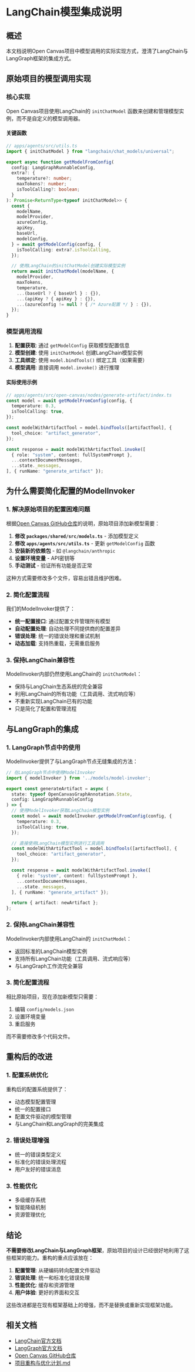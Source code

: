 # LangChain模型集成说明

## 概述

本文档说明Open Canvas项目中模型调用的实际实现方式，澄清了LangChain与LangGraph框架的集成方式。

## 原始项目的模型调用实现

### 核心实现

Open Canvas项目使用LangChain的 `initChatModel` 函数来创建和管理模型实例，而不是自定义的模型调用器。

#### 关键函数

```typescript
// apps/agents/src/utils.ts
import { initChatModel } from "langchain/chat_models/universal";

export async function getModelFromConfig(
  config: LangGraphRunnableConfig,
  extra?: {
    temperature?: number;
    maxTokens?: number;
    isToolCalling?: boolean;
  }
): Promise<ReturnType<typeof initChatModel>> {
  const {
    modelName,
    modelProvider,
    azureConfig,
    apiKey,
    baseUrl,
    modelConfig,
  } = await getModelConfig(config, {
    isToolCalling: extra?.isToolCalling,
  });

  // 使用LangChain的initChatModel创建实际模型实例
  return await initChatModel(modelName, {
    modelProvider,
    maxTokens,
    temperature,
    ...(baseUrl ? { baseUrl } : {}),
    ...(apiKey ? { apiKey } : {}),
    ...(azureConfig != null ? { /* Azure配置 */ } : {}),
  });
}
```

### 模型调用流程

1. **配置获取**: 通过 `getModelConfig` 获取模型配置信息
2. **模型创建**: 使用 `initChatModel` 创建LangChain模型实例
3. **工具绑定**: 使用 `model.bindTools()` 绑定工具（如果需要）
4. **模型调用**: 直接调用 `model.invoke()` 进行推理

#### 实际使用示例

```typescript
// apps/agents/src/open-canvas/nodes/generate-artifact/index.ts
const model = await getModelFromConfig(config, {
  temperature: 0.3,
  isToolCalling: true,
});

const modelWithArtifactTool = model.bindTools([artifactTool], {
  tool_choice: "artifact_generator",
});

const response = await modelWithArtifactTool.invoke([
  { role: "system", content: fullSystemPrompt },
  ...contextDocumentMessages,
  ...state._messages,
], { runName: "generate_artifact" });
```

## 为什么需要简化配置的ModelInvoker

### 1. **解决原始项目的配置困难问题**

根据[Open Canvas GitHub仓库](https://github.com/langchain-ai/open-canvas)的说明，原始项目添加新模型需要：

1. **修改 `packages/shared/src/models.ts`** - 添加模型定义
2. **修改 `apps/agents/src/utils.ts`** - 更新 `getModelConfig` 函数  
3. **安装新的依赖包** - 如 `@langchain/anthropic`
4. **设置环境变量** - API密钥等
5. **手动测试** - 验证所有功能是否正常

这种方式需要修改多个文件，容易出错且维护困难。

### 2. **简化配置流程**

我们的ModelInvoker提供了：
- **统一配置接口**: 通过配置文件管理所有模型
- **自动配置处理**: 自动处理不同提供商的配置差异
- **错误处理**: 统一的错误处理和重试机制
- **动态加载**: 支持热重载，无需重启服务

### 3. **保持LangChain兼容性**

ModelInvoker内部仍然使用LangChain的 `initChatModel`：
- 保持与LangChain生态系统的完全兼容
- 利用LangChain的所有功能（工具调用、流式响应等）
- 不重新实现LangChain已有的功能
- 只是简化了配置和管理流程

## 与LangGraph的集成

### 1. **LangGraph节点中的使用**

ModelInvoker提供了与LangGraph节点无缝集成的方法：

```typescript
// 在LangGraph节点中使用ModelInvoker
import { modelInvoker } from '../models/model-invoker';

export const generateArtifact = async (
  state: typeof OpenCanvasGraphAnnotation.State,
  config: LangGraphRunnableConfig
) => {
  // 使用ModelInvoker获取LangChain模型实例
  const model = await modelInvoker.getModelFromConfig(config, {
    temperature: 0.3,
    isToolCalling: true,
  });

  // 直接使用LangChain模型实例进行工具调用
  const modelWithArtifactTool = model.bindTools([artifactTool], {
    tool_choice: "artifact_generator",
  });

  const response = await modelWithArtifactTool.invoke([
    { role: "system", content: fullSystemPrompt },
    ...contextDocumentMessages,
    ...state._messages,
  ], { runName: "generate_artifact" });

  return { artifact: newArtifact };
};
```

### 2. **保持LangChain兼容性**

ModelInvoker内部使用LangChain的 `initChatModel`：
- 返回标准的LangChain模型实例
- 支持所有LangChain功能（工具调用、流式响应等）
- 与LangGraph工作流完全兼容

### 3. **简化配置流程**

相比原始项目，现在添加新模型只需要：
1. 编辑 `config/models.json`
2. 设置环境变量
3. 重启服务

而不需要修改多个代码文件。

## 重构后的改进

### 1. **配置系统优化**

重构后的配置系统提供了：
- 动态模型配置管理
- 统一的配置接口
- 配置文件驱动的模型管理
- 与LangChain和LangGraph的完美集成

### 2. **错误处理增强**

- 统一的错误类型定义
- 标准化的错误处理流程
- 用户友好的错误消息

### 3. **性能优化**

- 多级缓存系统
- 智能降级机制
- 资源管理优化

## 结论

**不需要修改LangChain与LangGraph框架**，原始项目的设计已经很好地利用了这些框架的能力。重构的重点应该放在：

1. **配置管理**: 从硬编码转向配置文件驱动
2. **错误处理**: 统一和标准化错误处理
3. **性能优化**: 缓存和资源管理
4. **用户体验**: 更好的界面和交互

这些改进都是在现有框架基础上的增强，而不是替换或重新实现框架功能。

## 相关文档

- [LangChain官方文档](https://js.langchain.com/docs/)
- [LangGraph官方文档](https://langchain-ai.github.io/langgraphjs/)
- [Open Canvas GitHub仓库](https://github.com/langchain-ai/open-canvas)
- [项目重构与优化计划.md](./项目重构与优化计划.md)
